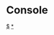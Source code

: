 # Console

<div id="console"></div>

[$](https://cdn.jsdelivr.net/gh/akrisrn/v-no-page-component@0.1.0/dist/scripts/console.js)
[*](https://cdn.jsdelivr.net/gh/akrisrn/v-no-page-component@0.1.0/dist/styles/console.css)
